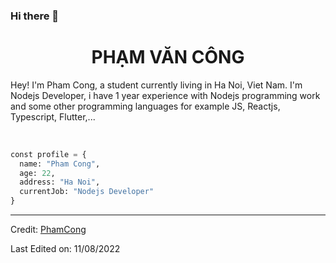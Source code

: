 ### Hi there 👋

<!--
**PhamCong01/PhamCong01** is a ✨ _special_ ✨ repository because its `README.md` (this file) appears on your GitHub profile.
<!-- BLOG-POST-LIST:START -->
<h1 align="center">
  <b>PHẠM VĂN CÔNG</b>
</h1>

Hey! I'm Pham Cong, a student currently living in Ha Noi, Viet Nam. I'm Nodejs Developer, i have 1 year experience with Nodejs programming work and some other programming languages for example JS, Reactjs, Typescript, Flutter,...

<br>

```python
const profile = {
  name: "Pham Cong",
  age: 22,
  address: "Ha Noi",
  currentJob: "Nodejs Developer"
}
```

------

Credit: [PhamCong](https://github.com/PhamCong01)

Last Edited on: 11/08/2022
<!-- BLOG-POST-LIST:END -->

